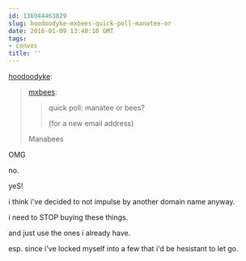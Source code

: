 ```yaml
---
id: 136944463829
slug: hoodoodyke-mxbees-quick-poll-manatee-or
date: 2016-01-09 13:40:10 GMT
tags:
- convos
title: ''
---
```

<p><a class="tumblr_blog" href="http://hoodoodyke.tumblr.com/post/136944358089">hoodoodyke</a>:</p>
<blockquote>
<p><a class="tumblr_blog" href="http://mxbees.tumblr.com/post/136944188329">mxbees</a>:</p>
<blockquote>
<p>quick poll: manatee or bees?</p>

<p>(for a new email address)</p>
</blockquote>
<p>Manabees</p>
</blockquote>

OMG

no.

yeS!

i think i've decided to not impulse by another domain name anyway. 

i need to STOP buying these things. 

and just use the ones i already have.

esp. since i've locked myself into a few that i'd be hesistant to let go.